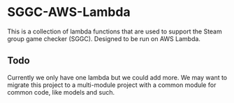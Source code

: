 # SGGC-AWS-Lambda
This is a collection of lambda functions that are used to support the Steam group game checker (SGGC). Designed to be run on AWS Lambda.

## Todo

Currently we only have one lambda but we could add more. We may want to migrate this project to a multi-module project with a common module for common code, like models and such.
